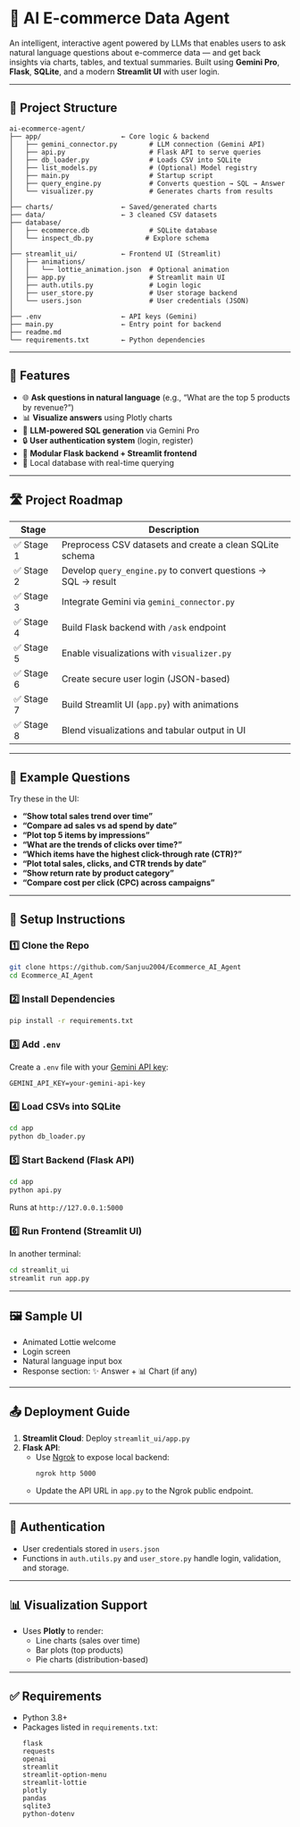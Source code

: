 # 🛒 AI E-commerce Data Agent

An intelligent, interactive agent powered by LLMs that enables users to ask natural language questions about e-commerce data — and get back insights via charts, tables, and textual summaries. Built using **Gemini Pro**, **Flask**, **SQLite**, and a modern **Streamlit UI** with user login.

---

## 📁 Project Structure

```
ai-ecommerce-agent/
├── app/                    ← Core logic & backend
│   ├── gemini_connector.py        # LLM connection (Gemini API)
│   ├── api.py                     # Flask API to serve queries
│   ├── db_loader.py               # Loads CSV into SQLite
│   ├── list_models.py             # (Optional) Model registry
│   ├── main.py                    # Startup script
│   ├── query_engine.py            # Converts question → SQL → Answer
│   └── visualizer.py              # Generates charts from results
│
├── charts/                 ← Saved/generated charts
├── data/                   ← 3 cleaned CSV datasets
├── database/
│   ├── ecommerce.db               # SQLite database
│   └── inspect_db.py             # Explore schema
│
├── streamlit_ui/           ← Frontend UI (Streamlit)
│   ├── animations/
│   │   └── lottie_animation.json  # Optional animation
│   ├── app.py                     # Streamlit main UI
│   ├── auth.utils.py              # Login logic
│   ├── user_store.py              # User storage backend
│   └── users.json                 # User credentials (JSON)
│
├── .env                    ← API keys (Gemini)
├── main.py                 ← Entry point for backend
├── readme.md
└── requirements.txt        ← Python dependencies
```

---

## 🚀 Features

- 🌐 **Ask questions in natural language** (e.g., “What are the top 5 products by revenue?”)
- 📊 **Visualize answers** using Plotly charts
- 🧠 **LLM-powered SQL generation** via Gemini Pro
- 🔒 **User authentication system** (login, register)
- 🧩 **Modular Flask backend + Streamlit frontend**
- 💾 Local database with real-time querying

---

## 🛣️ Project Roadmap

| Stage | Description |
|-------|-------------|
| ✅ Stage 1 | Preprocess CSV datasets and create a clean SQLite schema |
| ✅ Stage 2 | Develop `query_engine.py` to convert questions → SQL → result |
| ✅ Stage 3 | Integrate Gemini via `gemini_connector.py` |
| ✅ Stage 4 | Build Flask backend with `/ask` endpoint |
| ✅ Stage 5 | Enable visualizations with `visualizer.py` |
| ✅ Stage 6 | Create secure user login (JSON-based) |
| ✅ Stage 7 | Build Streamlit UI (`app.py`) with animations |
| ✅ Stage 8 | Blend visualizations and tabular output in UI |

---

## 🧪 Example Questions

Try these in the UI:

- **“Show total sales trend over time”**
- **“Compare ad sales vs ad spend by date”**
- **“Plot top 5 items by impressions”**
- **“What are the trends of clicks over time?”**
- **“Which items have the highest click-through rate (CTR)?”**
- **“Plot total sales, clicks, and CTR trends by date”**
- **“Show return rate by product category”**
- **“Compare cost per click (CPC) across campaigns”**

---

## 🔧 Setup Instructions

### 1️⃣ Clone the Repo
```bash
git clone https://github.com/Sanjuu2004/Ecommerce_AI_Agent
cd Ecommerce_AI_Agent
```

### 2️⃣ Install Dependencies
```bash
pip install -r requirements.txt
```

### 3️⃣ Add `.env`
Create a `.env` file with your [Gemini API key](https://aistudio.google.com/app/apikey):

```
GEMINI_API_KEY=your-gemini-api-key
```

### 4️⃣ Load CSVs into SQLite
```bash
cd app
python db_loader.py
```

### 5️⃣ Start Backend (Flask API)
```bash
cd app
python api.py
```
Runs at `http://127.0.0.1:5000`

### 6️⃣ Run Frontend (Streamlit UI)
In another terminal:
```bash
cd streamlit_ui
streamlit run app.py
```

---

## 🖼️ Sample UI

- Animated Lottie welcome
- Login screen
- Natural language input box
- Response section: ✨ Answer + 📊 Chart (if any)

---

## 📤 Deployment Guide

1. **Streamlit Cloud**: Deploy `streamlit_ui/app.py`
2. **Flask API**:
   - Use [Ngrok](https://ngrok.com/) to expose local backend:
     ```bash
     ngrok http 5000
     ```
   - Update the API URL in `app.py` to the Ngrok public endpoint.

---

## 🔐 Authentication

- User credentials stored in `users.json`
- Functions in `auth.utils.py` and `user_store.py` handle login, validation, and storage.

---

## 📊 Visualization Support

- Uses **Plotly** to render:
  - Line charts (sales over time)
  - Bar plots (top products)
  - Pie charts (distribution-based)

---

## ✅ Requirements

- Python 3.8+
- Packages listed in `requirements.txt`:
  ```
  flask
  requests
  openai
  streamlit
  streamlit-option-menu
  streamlit-lottie
  plotly
  pandas
  sqlite3
  python-dotenv
  ```

